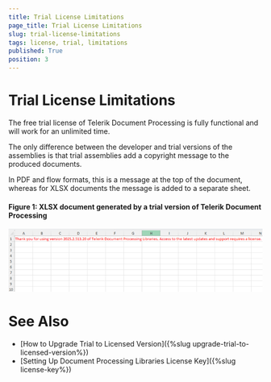```yaml
---
title: Trial License Limitations
page_title: Trial License Limitations
slug: trial-license-limitations
tags: license, trial, limitations
published: True
position: 3
---
```


# Trial License Limitations

The free trial license of Telerik Document Processing is fully functional and will work for an unlimited time.

The only difference between the developer and trial versions of the assemblies is that trial assemblies add a copyright message to the produced documents.

In PDF and flow formats, this is a message at the top of the document, whereas for XLSX documents the message is added to a separate sheet.

#### __Figure 1: XLSX document generated by a trial version of Telerik Document Processing__

![Telerik Document Processing Trial Limitation SpreadStreamProcessing](images/TelerikDocumentProcessing_Trial_Limitations_01.png)

# See Also

* [How to Upgrade Trial to Licensed Version]({%slug upgrade-trial-to-licensed-version%}) 
* [Setting Up Document Processing Libraries License Key]({%slug license-key%})

